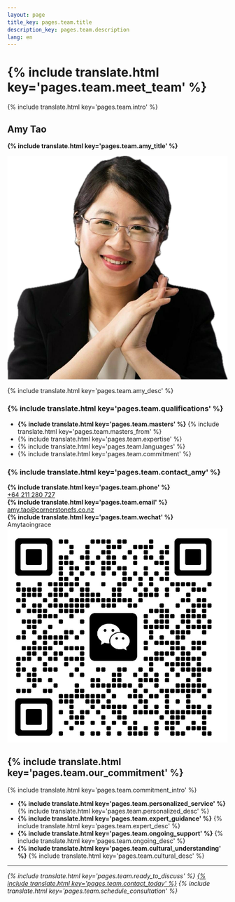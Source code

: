 ```yaml
---
layout: page
title_key: pages.team.title
description_key: pages.team.description
lang: en
---
```


# {% include translate.html key='pages.team.meet_team' %}

{% include translate.html key='pages.team.intro' %}

## Amy Tao
**{% include translate.html key='pages.team.amy_title' %}**

<div class="flex flex-col md:flex-row items-start gap-6 mb-8">
  <img src="/assets/img/amytao.png" alt="Amy Tao - Principal Insurance Advisor" class="w-48 h-48 rounded-lg object-cover" loading="lazy" />
  <div class="flex-1">
    <p class="text-lg text-gray-700 mb-6">
      {% include translate.html key='pages.team.amy_desc' %}
    </p>
  </div>
</div>

### {% include translate.html key='pages.team.qualifications' %}
- **{% include translate.html key='pages.team.masters' %}** {% include translate.html key='pages.team.masters_from' %}
- {% include translate.html key='pages.team.expertise' %}
- {% include translate.html key='pages.team.languages' %}
- {% include translate.html key='pages.team.commitment' %}

### {% include translate.html key='pages.team.contact_amy' %}
<div class="bg-gray-50 p-4 rounded-lg mt-4 mb-8">
  <div class="grid grid-cols-1 md:grid-cols-3 gap-4">
    <div class="text-center">
      <i class="ph-phone text-primary-600 text-xl mb-2 block"></i>
      <strong>{% include translate.html key='pages.team.phone' %}</strong><br>
      <a href="tel:+64211280727" class="text-primary-600 hover:text-primary-700">+64 211 280 727</a>
    </div>
    <div class="text-center">
      <i class="ph-envelope text-primary-600 text-xl mb-2 block"></i>
      <strong>{% include translate.html key='pages.team.email' %}</strong><br>
      <a href="mailto:amy.tao@cornerstonefs.co.nz" class="text-primary-600 hover:text-primary-700">amy.tao@cornerstonefs.co.nz</a>
    </div>
    <div class="text-center">
      <i class="fab fa-weixin text-green-600 text-xl mb-2 block"></i>
      <strong>{% include translate.html key='pages.team.wechat' %}</strong><br>
      <div class="flex items-center justify-center gap-2">
        <span class="text-gray-700">Amytaoingrace</span>
        <a href="/en/wechat_qr.jpg" class="wechat-qr-trigger inline-block hover:opacity-80 transition-opacity" title="Click to view WeChat QR Code">
          <img src="/en/wechat_qr_small.jpg" alt="WeChat QR Code" class="w-6 h-6 rounded border border-gray-300" loading="lazy" />
        </a>
      </div>
    </div>
  </div>
</div>

## {% include translate.html key='pages.team.our_commitment' %}

{% include translate.html key='pages.team.commitment_intro' %}
- **{% include translate.html key='pages.team.personalized_service' %}** {% include translate.html key='pages.team.personalized_desc' %}
- **{% include translate.html key='pages.team.expert_guidance' %}** {% include translate.html key='pages.team.expert_desc' %}
- **{% include translate.html key='pages.team.ongoing_support' %}** {% include translate.html key='pages.team.ongoing_desc' %}
- **{% include translate.html key='pages.team.cultural_understanding' %}** {% include translate.html key='pages.team.cultural_desc' %}

---

*{% include translate.html key='pages.team.ready_to_discuss' %} [{% include translate.html key='pages.team.contact_today' %}](/en/contact-us) {% include translate.html key='pages.team.schedule_consultation' %}*
